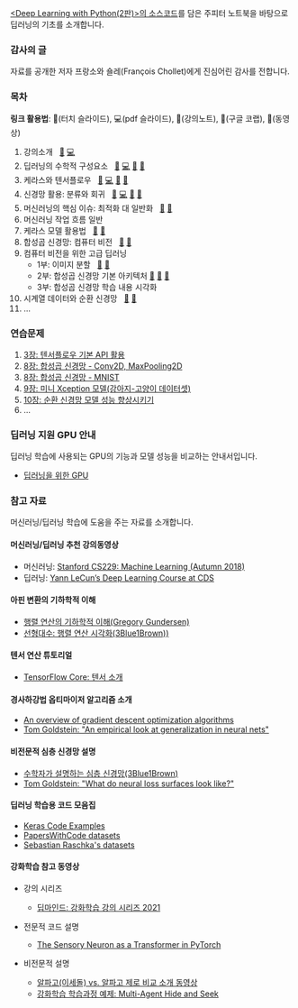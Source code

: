 [&lt;Deep Learning with Python(2판)&gt;의 소스코드](https://github.com/fchollet/deep-learning-with-python-notebooks)를 
담은 주피터 노트북을 바탕으로 딥러닝의 기초를 소개합니다. 

### 감사의 글

자료를 공개한 저자 프랑소와 숄레(Fran&ccedil;ois Chollet)에게 진심어린 감사를 전합니다.

### 목차

**링크 활용법**: &#x1F4F1;(터치 슬라이드), &#x1F4BB;(pdf 슬라이드), &#x1F4D3;(강의노트), 
&#x1F4D9;(구글 코랩), &#127909;(동영상)

1. 강의소개 &nbsp; 
[&#x1F4F1;](./slides/dlp01_what_is_deep_learning.slides.html) 
[&#x1F4BB;](./slides/dlp01_what_is_deep_learning_slides.pdf)
1. 딥러닝의 수학적 구성요소 &nbsp; 
[&#x1F4F1;](./slides/dlp02_mathematical_building_blocks.slides.html) 
[&#x1F4BB;](./slides/dlp02_mathematical_building_blocks_slides.pdf) 
[&#x1F4D3;](./notebooks/dlp02_mathematical_building_blocks.html) 
[&#x1F4D9;](https://colab.research.google.com/github/codingalzi/dlp/blob/master/notebooks/dlp02_mathematical_building_blocks.ipynb)
1. 케라스와 텐서플로우 &nbsp; 
[&#x1F4F1;](./slides/dlp03_introduction_to_keras_and_tf.slides.html) 
[&#x1F4BB;](./slides/dlp03_introduction_to_keras_and_tf_slides.pdf)
[&#x1F4D3;](./notebooks/dlp03_introduction_to_keras_and_tf.html) 
[&#x1F4D9;](https://colab.research.google.com/github/codingalzi/dlp/blob/master/notebooks/dlp03_introduction_to_keras_and_tf.ipynb)
1. 신경망 활용: 분류와 회귀 &nbsp; 
[&#x1F4F1;](./slides/dlp04_getting_started_with_neural_networks.slides.html) 
[&#x1F4BB;](./slides/dlp04_getting_started_with_neural_networks_slides.pdf)
[&#x1F4D3;](./notebooks/dlp04_getting_started_with_neural_networks.html) 
[&#x1F4D9;](https://colab.research.google.com/github/codingalzi/dlp/blob/master/notebooks/dlp04_getting_started_with_neural_networks.ipynb)
1. 머신러닝의 핵심 이슈: 최적화 대 일반화 &nbsp; 
[&#x1F4D3;](./notebooks/dlp05_fundamentals_of_ml.html) 
[&#x1F4D9;](https://colab.research.google.com/github/codingalzi/dlp/blob/master/notebooks/dlp05_fundamentals_of_ml.ipynb)
1. 머신러닝 작업 흐름 일반
1. 케라스 모델 활용법 &nbsp;
[&#x1F4D3;](./notebooks/dlp07_working_with_keras.html) 
[&#x1F4D9;](https://colab.research.google.com/github/codingalzi/dlp/blob/master/notebooks/dlp07_working_with_keras.ipynb)
1. 합성곱 신경망: 컴퓨터 비전 &nbsp;
[&#x1F4D3;](./notebooks/dlp08_intro_to_dl_for_computer_vision.html) 
[&#x1F4D9;](https://colab.research.google.com/github/codingalzi/dlp/blob/master/notebooks/dlp08_intro_to_dl_for_computer_vision.ipynb)
1. 컴퓨터 비전을 위한 고급 딥러닝
    - 1부: 이미지 분할 &nbsp;
    [&#x1F4D3;](./notebooks/dlp09_part01_image_segmentation.html) 
    [&#x1F4D9;](https://colab.research.google.com/github/codingalzi/dlp/blob/master/notebooks/dlp09_part01_image_segmentation.ipynb)
    - 2부: 합성곱 신경망 기본 아키텍처
    [&#x1F4D3;](./notebooks/dlp09_part02_modern_convnet_architecture_patterns.html) 
    [&#x1F4D9;](https://colab.research.google.com/github/codingalzi/dlp/blob/master/notebooks/dlp09_part02_modern_convnet_architecture_patterns.ipynb)
    [&#127909;](https://youtube.com/playlist?list=PL5aSjzJqCaPbYRUDxCeDba_1RhCXdNp40)
    - 3부: 합성곱 신경망 학습 내용 시각화
1. 시계열 데이터와 순환 신경망 &nbsp;
[&#x1F4D3;](./notebooks/dlp10_dl_for_timeseries.html) 
[&#x1F4D9;](https://colab.research.google.com/github/codingalzi/dlp/blob/master/notebooks/dlp10_dl_for_timeseries.ipynb)
1. ...

### 연습문제

1. [3장: 텐서플로우 기본 API 활용](https://colab.research.google.com/github/codingalzi/dlp/blob/master/excs/exc03_introduction_to_keras_and_tf.ipynb)
1. [8장: 합성곱 신경망 - Conv2D, MaxPooling2D](https://colab.research.google.com/github/codingalzi/dlp/blob/master/excs/exc08_Conv2D_MaxPooling2D.ipynb)
1. [8장: 합성곱 신경망 - MNIST](https://colab.research.google.com/github/codingalzi/dlp/blob/master/excs/exc08_MNIST_CNN_model.ipynb)
1. [9장: 미니 Xception 모델(강아지-고양이 데이터셋)](https://colab.research.google.com/github/codingalzi/dlp/blob/master/excs/exc09_dogs_and_cats_mini_xception.ipynb)
1. [10장: 순환 신경망 모델 성능 향상시키기](https://colab.research.google.com/github/codingalzi/dlp/blob/master/excs/exc10_LSTM.ipynb)
1. ...

###  딥러닝 지원  GPU 안내

딥러닝 학습에 사용되는 GPU의 기능과 모델 성능을 비교하는 안내서입니다. 

- [딥러닝을 위한 GPU](https://timdettmers.com/2020/09/07/which-gpu-for-deep-learning/)

### 참고 자료

머신러닝/딥러닝 학습에 도움을 주는 자료를 소개합니다.

#### 머신러닝/딥러닝 추천 강의동영상
- 머신러닝: [Stanford CS229: Machine Learning (Autumn 2018)](https://www.youtube.com/watch?v=jGwO_UgTS7I&list=PLoROMvodv4rMiGQp3WXShtMGgzqpfVfbU)
- 딥러닝: [Yann LeCun’s Deep Learning Course at CDS](https://cds.nyu.edu/deep-learning/)

#### 아핀 변환의 기하학적 이해
- [행렬 연산의 기하학적 이해(Gregory Gundersen)](http://gregorygundersen.com/blog/2018/10/24/matrices/)
- [선형대수: 행렬 연산 시각화(3Blue1Brown))](https://www.3blue1brown.com/topics/linear-algebra)

#### 텐서 연산 튜토리얼
- [TensorFlow Core: 텐서 소개](https://www.tensorflow.org/guide/tensor)

#### 경사하강법 옵티마이저 알고리즘 소개
- [An overview of gradient descent optimization algorithms](https://ruder.io/optimizing-gradient-descent/index.html)
- [Tom Goldstein: "An empirical look at generalization in neural nets"](https://youtu.be/kcVWAKf7UAg?t=1304)

#### 비전문적 심층 신경망 설명
- [수학자가 설명하는 심층 신경망(3Blue1Brown)](https://www.youtube.com/playlist?list=PLZHQObOWTQDNU6R1_67000Dx_ZCJB-3pi)
- [Tom Goldstein: "What do neural loss surfaces look like?"](https://youtu.be/78vq6kgsTa8?t=237)

#### 딥러닝 학습용 코드 모음집
- [Keras Code Examples](https://keras.io/examples/)
- [PapersWithCode datasets](https://www.paperswithcode.com/datasets)
- [Sebastian Raschka's datasets](https://sebastianraschka.com/blog/2021/ml-dl-datasets.html)

#### 강화학습 참고 동영상

- 강의 시리즈
    - [딥마인드: 강화학습 강의 시리즈 2021](https://deepmind.com/learning-resources/reinforcement-learning-series-2021)
    
- 전문적 코드 설명
    - [The Sensory Neuron as a Transformer in PyTorch](https://youtu.be/mi_mzlhBGAU)

- 비전문적 설명
    - [알파고(이세돌) vs. 알파고 제로 비교 소개 동영상](https://www.youtube.com/watch?v=MgowR4pq3e8)
    - [강화학습 학습과정 예제: Multi-Agent Hide and Seek](https://www.youtube.com/watch?v=kopoLzvh5jY)

